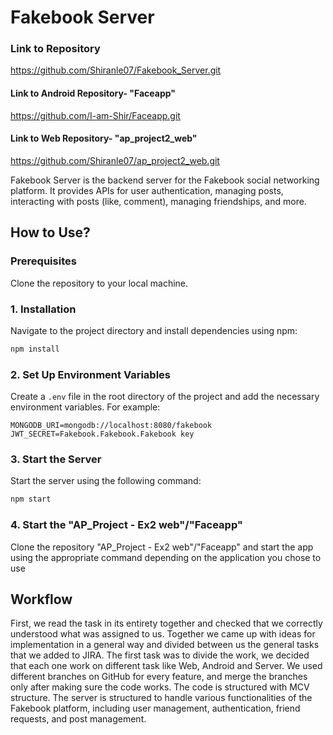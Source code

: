 # Fakebook Server

### Link to Repository
https://github.com/Shiranle07/Fakebook_Server.git

#### Link to Android Repository- "Faceapp"
https://github.com/I-am-Shir/Faceapp.git

#### Link to Web Repository- "ap_project2_web"
https://github.com/Shiranle07/ap_project2_web.git

Fakebook Server is the backend server for the Fakebook social networking platform. It provides APIs for user authentication, managing posts, interacting with posts (like, comment), managing friendships, and more.

## How to Use?

### Prerequisites
Clone the repository to your local machine.

### 1. Installation
Navigate to the project directory and install dependencies using npm:

```bash
npm install
```

### 2. Set Up Environment Variables
Create a `.env` file in the root directory of the project and add the necessary environment variables. For example:

```
MONGODB_URI=mongodb://localhost:8080/fakebook
JWT_SECRET=Fakebook.Fakebook.Fakebook key
```

### 3. Start the Server
Start the server using the following command:

```bash
npm start
```

### 4. Start the "AP_Project - Ex2 web"/"Faceapp"
Clone the repository "AP_Project - Ex2 web"/"Faceapp" and start the app using the appropriate command depending on the application you chose to use

## Workflow

First, we read the task in its entirety together and checked that we correctly understood what was assigned to us. Together we came up with ideas for implementation in a general way and divided between us the general tasks that we added to JIRA. The first task was to divide the work, we decided that each one work on different task like Web, Android and Server. We used different branches on GitHub for every feature, and merge the branches only after making sure the code works. The code is structured with MCV structure. The server is structured to handle various functionalities of the Fakebook platform, including user management, authentication, friend requests, and post management.
